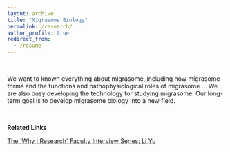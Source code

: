 ```yaml
---
layout: archive
title: "Migrasome Biology"
permalink: /research/
author_profile: true
redirect_from:
  - /resume
---
```


<br>

We want to known everything about migrasome, including how migrasome forms and the functions and pathophysiological roles of migrasome ... We are also busy developing the technology for studying migrasome. Our long-term goal is to develop migrasome biology into a new field.

<br>

**Related Links**

[The 'Why I Research' Faculty Interview Series: Li Yu](https://www.novusbio.com/faculty/li-yu-interview)